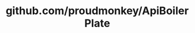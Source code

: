 ---
layout: post
title: github.com/proudmonkey/ApiBoilerPlate
categories: link
tags: [انگلیسی, برنامه‌نویسی]
---